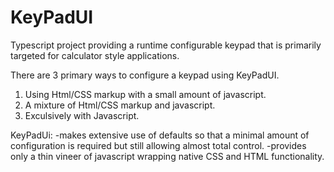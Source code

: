 # KeyPadUI
Typescript project providing a runtime configurable keypad that is primarily targeted for calculator style applications. 

There are 3 primary ways to configure a keypad using KeyPadUI.
1. Using Html/CSS markup with a small amount of javascript.
2. A mixture of Html/CSS markup and javascript.
3. Exculsively with Javascript.

KeyPadUi:
-makes extensive use of defaults so that a minimal amount of configuration is required but still allowing almost total control.
-provides only a thin vineer of javascript wrapping native CSS and HTML functionality.
